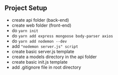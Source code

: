 ## Project Setup
- create api folder (back-end)
- create web folder (front-end)
- do ```yarn init```
- do ```yarn add express mongoose body-parser axios```
- do ```yarn add nodemon --dev```
- add ```"nodemon server.js" script```
- create basic server.js template
- create a models directory in the api folder
- create basic init.js template
- add .gitignore file in root directory